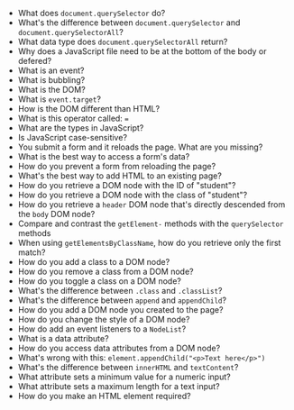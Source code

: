 * What does `document.querySelector` do?
* What's the difference between `document.querySelector` and `document.querySelectorAll`?
* What data type does `document.querySelectorAll` return?
* Why does a JavaScript file need to be at the bottom of the body or defered?
* What is an event?
* What is bubbling?
* What is the DOM?
* What is `event.target`?
* How is the DOM different than HTML?
* What is this operator called: `=`
* What are the types in JavaScript?
* Is JavaScript case-sensitive?
* You submit a form and it reloads the page. What are you missing?
* What is the best way to access a form's data?
* How do you prevent a form from reloading the page?
* What's the best way to add HTML to an existing page?
* How do you retrieve a DOM node with the ID of "student"?
* How do you retrieve a DOM node with the class of "student"?
* How do you retrieve a `header` DOM node that's directly descended from the `body` DOM node?
* Compare and contrast the `getElement-` methods with the `querySelector` methods
* When using `getElementsByClassName`, how do you retrieve only the first match?
* How do you add a class to a DOM node?
* How do you remove a class from a DOM node?
* How do you toggle a class on a DOM node?
* What's the difference between `.class` and `.classList`?
* What's the difference between `append` and `appendChild`?
* How do you add a DOM node you created to the page?
* How do you change the style of a DOM node?
* How do add an event listeners to a `NodeList`?
* What is a data attribute?
* How do you access data attributes from a DOM node?
* What's wrong with this: `element.appendChild("<p>Text here</p>")`
* What's the difference between `innerHTML` and `textContent`?
* What attribute sets a minimum value for a numeric input?
* What attribute sets a maximum length for a text input?
* How do you make an HTML element required?
